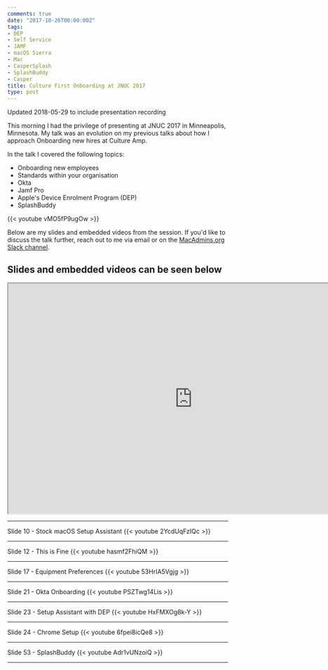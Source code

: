 ```yaml
---
comments: true
date: "2017-10-26T00:00:00Z"
tags:
- DEP
- Self Service
- JAMF
- macOS Sierra
- Mac
- CasperSplash
- SplashBuddy
- Casper
title: Culture First Onboarding at JNUC 2017
type: post
---
```

<span class="post-meta small">Updated 2018-05-29 to include presentation recording</span>

This morning I had the privilege of presenting at JNUC 2017 in Minneapolis, Minnesota. My talk was an evolution on my previous talks about how I approach Onboarding new hires at Culture Amp.

In the talk I covered the following topics:

- Onboarding new employees
- Standards within your organisation
- Okta
- Jamf Pro
- Apple's Device Enrolment Program (DEP)
- SplashBuddy

{{< youtube vMO5fP9ugOw >}}

Below are my slides and embedded videos from the session. If you'd like to discuss the talk further, reach out to me via email or on the [MacAdmins.org Slack channel](https://macadmins.herokuapp.com/).

## Slides and embedded videos can be seen below

<iframe src="https://drive.google.com/file/d/14HDo0x0u3alJ30OFPgaqXG2D7fuPiQ4k/preview" width="840" height="525"></iframe>

---
Slide 10 - Stock macOS Setup Assistant
{{< youtube 2YcdUqFzIQc >}}

---

Slide 12 - This is Fine
{{< youtube hasmf2FhiQM >}}

---

Slide 17 - Equipment Preferences
{{< youtube 53HrIA5Vgjg >}}

---

Slide 21 - Okta Onboarding
{{< youtube PSZTwg14Lis >}}

---

Slide 23 - Setup Assistant with DEP
{{< youtube HxFMXOg8k-Y >}}

---

Slide 24 - Chrome Setup
{{< youtube 6fpei8icQe8 >}}

---

Slide 53 - SplashBuddy
{{< youtube Adr1vUNzoiQ >}}

---
